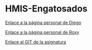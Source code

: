# HMIS-Engatosados


[Enlace a la página personal de Diego](https://funo.github.io "Página de Diego")

[Enlace a la página personal de Roxy](https://roxyhana.github.io "Página de Roxy")

[Enlace al GIT de la asignatura](http://gitlabdoc.ual.es/root/hmis2017 "Git de la asignatura")